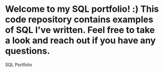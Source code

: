 # Welcome to my SQL portfolio! :) This code repository contains examples of SQL I've written. Feel free to take a look and reach out if you have any questions.
SQL Portfolio
